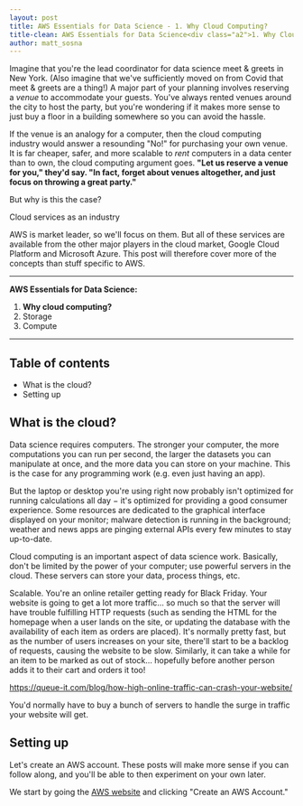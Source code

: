 ```yaml
---
layout: post
title: AWS Essentials for Data Science - 1. Why Cloud Computing?
title-clean: AWS Essentials for Data Science<div class="a2">1. Why Cloud Computing?</div>
author: matt_sosna
---
```


Imagine that you're the lead coordinator for data science meet & greets in New York. (Also imagine that we've sufficiently moved on from Covid that meet & greets are a thing!) A major part of your planning involves reserving a _venue_ to accommodate your guests. You've always rented venues around the city to host the party, but you're wondering if it makes more sense to just buy a floor in a building somewhere so you can avoid the hassle.

If the venue is an analogy for a computer, then the cloud computing industry would answer a resounding "No!" for purchasing your own venue. It is far cheaper, safer, and more scalable to _rent_ computers in a data center than to own, the cloud computing argument goes. **"Let us reserve a venue for you," they'd say. "In fact, forget about venues altogether, and just focus on throwing a great party."**

But why is this the case?

Cloud services as an industry


AWS is market leader, so we'll focus on them. But all of these services are available from the other major players in the cloud market, Google Cloud Platform and Microsoft Azure. This post will therefore cover more of the concepts than stuff specific to AWS.

---
**AWS Essentials for Data Science:**
1. **Why cloud computing?**
2. Storage
3. Compute

---

## Table of contents
* What is the cloud?
* Setting up


## What is the cloud?
Data science requires computers. The stronger your computer, the more computations you can run per second, the larger the datasets you can manipulate at once, and the more data you can store on your machine. This is the case for any programming work (e.g. even just having an app).

But the laptop or desktop you're using right now probably isn't optimized for running calculations all day $-$ it's optimized for providing a good consumer experience. Some resources are dedicated to the graphical interface displayed on your monitor; malware detection is running in the background; weather and news apps are pinging external APIs every few minutes to stay up-to-date.

Cloud computing is an important aspect of data science work. Basically, don't be limited by the power of your computer; use powerful servers in the cloud. These servers can store your data, process things, etc.

Scalable. You're an online retailer getting ready for Black Friday. Your website is going to get a lot more traffic... so much so that the server will have trouble fulfilling HTTP requests (such as sending the HTML for the homepage when a user lands on the site, or updating the database with the availability of each item as orders are placed). It's normally pretty fast, but as the number of users increases on your site, there'll start to be a backlog of requests, causing the website to be slow. Similarly, it can take a while for an item to be marked as out of stock... hopefully before another person adds it to their cart and orders it too!

https://queue-it.com/blog/how-high-online-traffic-can-crash-your-website/



You'd normally have to buy a bunch of servers to handle the surge in traffic your website will get.




## Setting up
Let's create an AWS account. These posts will make more sense if you can follow along, and you'll be able to then experiment on your own later.

We start by going the [AWS website](https://aws.amazon.com) and clicking "Create an AWS Account."
